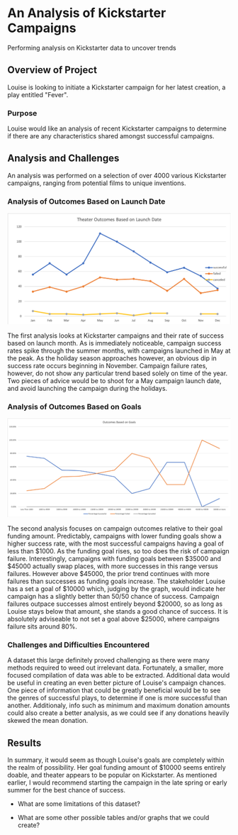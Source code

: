 # An Analysis of Kickstarter Campaigns
Performing analysis on Kickstarter data to uncover trends

## Overview of Project
Louise is looking to initiate a Kickstarter campaign for her latest creation, a play entitled "Fever".

### Purpose
Louise would like an analysis of recent Kickstarter campaigns to determine if there are any characteristics shared amongst successful campaigns.

## Analysis and Challenges
An analysis was performed on a selection of over 4000 various Kickstarter campaigns, ranging from potential films to unique inventions.

### Analysis of Outcomes Based on Launch Date
![Theater_Outcomes_vs_Launch](https://github.com/michael999999999/kickstarter-analysis/blob/main/Theater_Outcomes_vs_Launch.png)

The first analysis looks at Kickstarter campaigns and their rate of success based on launch month. As is immediately noticeable, campaign success rates spike through the summer months, with campaigns launched in May at the peak. As the holiday season approaches however, an obvious dip in success rate occurs beginning in November. Campaign failure rates, however, do not show any particular trend based solely on time of the year. Two pieces of advice would be to shoot for a May campaign launch date, and avoid launching the campaign during the holidays.

### Analysis of Outcomes Based on Goals
![Outcomes_vs_Goals](https://github.com/michael999999999/kickstarter-analysis/blob/main/Outcomes_vs_Goals.png)

The second analysis focuses on campaign outcomes relative to their goal funding amount. Predictably, campaigns with lower funding goals show a higher success rate, with the most successful campaigns having a goal of less than $1000. As the funding goal rises, so too does the risk of campaign failure. Interestingly, campaigns with funding goals between $35000 and $45000 actually swap places, with more successes in this range versus failures. However above $45000, the prior trend continues with more failures than successes as funding goals increase. The stakeholder Louise has a set a goal of $10000 which, judging by the graph, would indicate her campaign has a slightly better than 50/50 chance of success. Campaign failures outpace successes almost entirely beyond $20000, so as long as Louise stays below that amount, she stands a good chance of success. It is absolutely adviseable to not set a goal above $25000, where campaigns failure sits around 80%.

### Challenges and Difficulties Encountered
A dataset this large definitely proved challenging as there were many methods required to weed out irrelevant data. Fortunately, a smaller, more focused compilation of data was able to be extracted. Additional data would be useful in creating an even better picture of Louise's campaign chances. One piece of information that could be greatly beneficial would be to see the genres of successful plays, to determine if one is more successful than another. Additionaly, info such as minimum and maximum donation amounts could also create a better analysis, as we could see if any donations heavily skewed the mean donation. 

## Results
In summary, it would seem as though Louise's goals are completely within the realm of possibility. Her goal funding amount of $10000 seems entirely doable, and theater appears to be popular on Kickstarter. As mentioned earlier, I would recommend starting the campaign in the late spring or early summer for the best chance of success. 

- What are some limitations of this dataset?

- What are some other possible tables and/or graphs that we could create?
